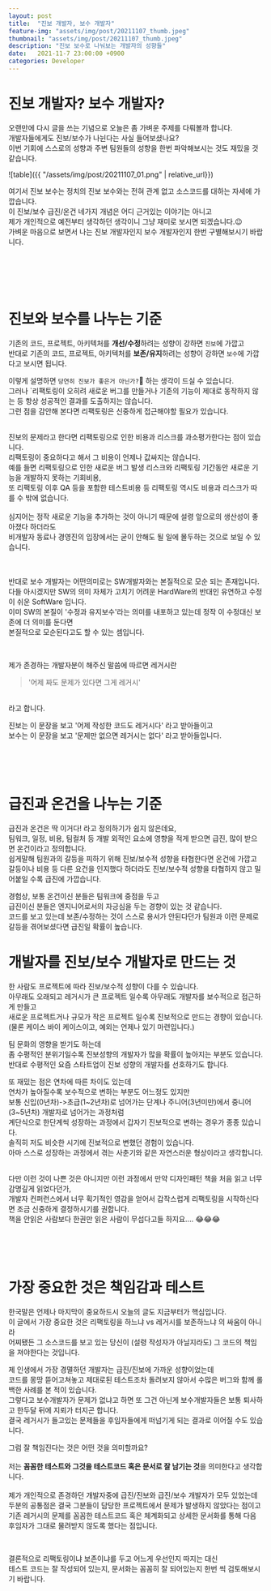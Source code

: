 ```yaml
---
layout: post
title:  "진보 개발자, 보수 개발자"
feature-img: "assets/img/post/20211107_thumb.jpeg"
thumbnail: "assets/img/post/20211107_thumb.jpeg"
description: "진보 보수로 나눠보는 개발자의 성향들"
date:   2021-11-7 23:00:00 +0900
categories: Developer
---
```


# 진보 개발자? 보수 개발자?

오랜만에 다시 글을 쓰는 기념으로 오늘은 좀 가벼운 주제를 다뤄볼까 합니다.<br/>
개발자들에게도 진보/보수가 나뉜다는 사실 들어보셨나요?<br/>
이번 기회에 스스로의 성향과 주변 팀원들의 성향을 한번 파악해보시는 것도 재밌을 것 같습니다.<br/>

![table]({{ "/assets/img/post/20211107_01.png" | relative_url}})<br/>

여기서 진보 보수는 정치의 진보 보수와는 전혀 관계 없고 소스코드를 대하는 자세에 가깝습니다. <br/>
이 진보/보수 급진/온건 네가지 개념은 어디 근거있는 이야기는 아니고<br/>
제가 개인적으로 예전부터 생각하던 생각이니 그냥 재미로 보시면 되겠습니다.😉<br/>
가벼운 마음으로 보면서 나는 진보 개발자인지 보수 개발자인지 한번 구별해보시기 바랍니다.<br/>

<br/><br/><br/><br/>

# 진보와 보수를 나누는 기준

기존의 코드, 프로젝트, 아키텍처를 **개선/수정**하려는 성향이 강하면 `진보`에 가깝고<br/>
반대로 기존의 코드, 프로젝트, 아키텍처를 **보존/유지**하려는 성향이 강하면 `보수`에 가깝다고 보시면 됩니다.<br/>

이렇게 설명하면 `당연히 진보가 좋은거 아닌가?`🤔 하는 생각이 드실 수 있습니다.<br/>
그러나 `리팩토링이 오히려 새로운 버그를 만들거나 기존의 기능이 제대로 동작하지 않는 등 항상 성공적인 결과를 도출하지는 않습니다.<br/>
그런 점을 감안해 본다면 리팩토링은 신중하게 접근해야할 필요가 있습니다.<br/>
<br/>

진보의 문제라고 한다면 리팩토링으로 인한 비용과 리스크를 과소평가한다는 점이 있습니다.<br/>
리팩토링이 중요하다고 해서 그 비용이 언제나 값싸지는 않습니다. <br/>
예를 들면 리팩토링으로 인한 새로운 버그 발생 리스크와 리팩토링 기간동안 새로운 기능을 개발하지 못하는 기회비용,<br/>
또 리팩토링 이후 QA 등을 포함한 테스트비용 등 리팩토링 역시도 비용과 리스크가 따를 수 밖에 없습니다.<br/>
<br/>
심지어는 정작 새로운 기능을 추가하는 것이 아니기 때문에 설령 앞으로의 생산성이 좋아졌다 하더라도<br/>
비개발자 동료나 경영진의 입장에서는 굳이 안해도 될 일에 몰두하는 것으로 보일 수 있습니다.<br/>

<br/><br/>
반대로 보수 개발자는 어떤의미로는 SW개발자와는 본질적으로 모순 되는 존재입니다.<br/>
다들 아시겠지만 SW의 의미 자체가 고치기 어려운 HardWare의 반대인 유연하고 수정이 쉬운 SoftWare 입니다. <br/>
이미 SW의 본질이 '수정과 유지보수'라는 의미를 내포하고 있는데 정작 이 수정대신 보존에 더 의미를 둔다면<br/>
본질적으로 모순된다고도 할 수 있는 셈입니다.<br/>


<br/>

제가 존경하는 개발자분이 해주신 말씀에 따르면 레거시란<br/>

> '어제 짜도 문제가 있다면 그게 레거시'

<br/>라고 합니다.

진보는 이 문장을 보고 '어제 작성한 코드도 레거시다' 라고 받아들이고<br/>
보수는 이 문장을 보고 '문제만 없으면 레거시는 없다' 라고 받아들입니다. <br/>

<br/><br/><br/>

# 급진과 온건을 나누는 기준

급진과 온건은 딱 이거다! 라고 정의하기가 쉽지 않은데요,<br/>
팀워크, 일정, 비용, 팀컬처 등 개발 외적인 요소에 영향을 적게 받으면 급진, 많이 받으면 온건이라고 정의합니다.<br/>
쉽게말해 팀원과의 갈등을 피하기 위해 진보/보수적 성향을 타협한다면 온건에 가깝고<br/>
갈등이나 비용 등 다른 요건을 인지했다 하더라도 진보/보수적 성향을 타협하지 않고 밀어붙일 수록 급진에 가깝습니다.<br/>

경험상, 보통 온건이신 분들은 팀워크에 중점을 두고<br/>
급진이신 분들은 엔지니어로서의 자긍심을 두는 경향이 있는 것 같습니다.<br/>
코드를 보고 있는데 보존/수정하는 것이 스스로 용서가 안된다던가 팀원과 이런 문제로 갈등을 겪어보셨다면 급진일 확률이 높습니다.<br/>

# 개발자를 진보/보수 개발자로 만드는 것 

한 사람도 프로젝트에 따라 진보/보수적 성향이 다를 수 있습니다.<br/>
아무래도 오래되고 레거시가 큰 프로젝트 일수록 아무래도 개발자를 보수적으로 접근하게 만들고<br/>
새로운 프로젝트거나 규모가 작은 프로젝트 일수록 진보적으로 만드는 경향이 있습니다. <br/>
(물론 케이스 바이 케이스이고, 예외는 언제나 있기 마련입니다.)<br/>

팀 문화의 영향을 받기도 하는데<br/> 
좀 수평적인 분위기일수록 진보성향의 개발자가 많을 확률이 높아지는 부분도 있습니다.<br/>
반대로 수평적인 요즘 스타트업이 진보 성향의 개발자를 선호하기도 합니다.<br/>

또 재밌는 점은 연차에 따른 차이도 있는데<br/>
연차가 높아질수록 보수적으로 변하는 부분도 어느정도 있지만<br/>
보통 신입(0년차)->초급(1~2년차)로 넘어가는 단계나 주니어(3년미만)에서 중니어(3~5년차) 개발자로 넘어가는 과정처럼<br/>
계단식으로 한단계씩 성장하는 과정에서 갑자기 진보적으로 변하는 경우가 종종 있습니다.<br/>
솔직히 저도 비슷한 시기에 진보적으로 변했던 경험이 있습니다. <br/>
아마 스스로 성장하는 과정에서 겪는 사춘기와 같은 자연스러운 형상이라고 생각합니다.<br/>

<br/>
다만 이런 것이 나쁜 것은 아니지만 이런 과정에서 만약 디자인패턴 책을 처음 읽고 너무 감명깊게 읽었다던가, <br/>
개발자 컨퍼런스에서 너무 획기적인 영감을 얻어서 갑작스럽게 리팩토링을 시작하신다면 조금 신중하게 결정하시기를 권합니다.<br/>
책을 안읽은 사람보다 한권만 읽은 사람이 무섭다고들 하지요.... 😂😂😂<br/>

<br/><br/><br/>

# 가장 중요한 것은 책임감과 테스트

한국말은 언제나 마지막이 중요하드시 오늘의 글도 지금부터가 핵심입니다.<br/>
이 글에서 가장 중요한 것은 리팩토링을 하느냐 vs 레거시를 보존하느냐 의 싸움이 아니라<br/>
어찌됐든 그 소스코드를 보고 있는 당신이 (설령 작성자가 아닐지라도) 그 코드의 책임을 져야한다는 것입니다.<br/>

제 인생에서 가장 경멸하던 개발자는 급진/진보에 가까운 성향이었는데<br/>
코드를 몽땅 뜯어고쳐놓고 제대로된 테스트조차 돌려보지 않아서 수많은 버그와 함께 롤백한 사례를 본 적이 있습니다.<br/>
그렇다고 보수개발자가 문제가 없냐고 하면 또 그건 아닌게 보수개발자들은 보통 퇴사하고 한두달 뒤에 지뢰가 터지곤 합니다.<br/>
결국 레거시가 들고있는 문제들을 후임자들에게 떠넘기게 되는 결과로 이어질 수도 있습니다.<br/>

그럼 잘 책임진다는 것은 어떤 것을 의미할까요?<br/><br/>
저는 **꼼꼼한 테스트와 그것을 테스트코드 혹은 문서로 잘 남기는 것**을 의미한다고 생각합니다.<br/><br/>
제가 개인적으로 존경하던 개발자중에 급진/진보와 급진/보수 개발자가 모두 있었는데<br/>
두분의 공통점은 결국 그분들이 담당한 프로젝트에서 문제가 발생하지 않았다는 점이고<br/>
기존 레거시의 문제를 꼼꼼한 테스트코드 혹은 체계화되고 상세한 문서화를 통해 다음 후임자가 그대로 물려받지 않도록 했다는 점입니다. <br/>

<br/>

결론적으로 리팩토링이냐 보존이냐를 두고 어느게 우선인지 따지는 대신<br/>
테스트 코드는 잘 작성되어 있는지, 문서화는 꼼꼼히 잘 되어있는지 한번 씩 검토해보시기 바랍니다.<br/>




